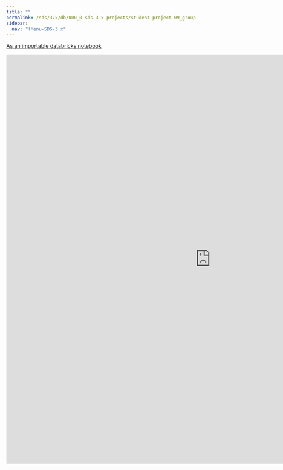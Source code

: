```yaml
---
title: ""
permalink: /sds/3/x/db/000_0-sds-3-x-projects/student-project-09_group-TopicModeling/06_Results/
sidebar:
  nav: "lMenu-SDS-3.x"
---
```


[As an importable databricks notebook](https://lamastex.github.io/scalable-data-science/sds/3/x/db/000_0-sds-3-x-projects/student-project-09_group-TopicModeling/06_Results.html)

<iframe src="https://lamastex.github.io/scalable-data-science/sds/3/x/db/000_0-sds-3-x-projects/student-project-09_group-TopicModeling/06_Results.html" width="1080" height="1080" frameborder="0"></iframe>
